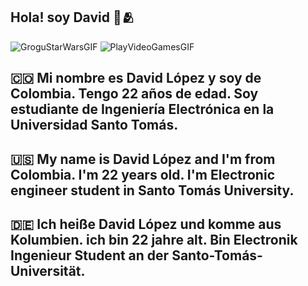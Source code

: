 ## Hola! soy David 👋🫂
![GroguStarWarsGIF](https://github.com/user-attachments/assets/15d11020-b3de-4ba9-bf47-815d6b0df80b)
![PlayVideoGamesGIF](https://github.com/user-attachments/assets/4b9e16c8-d2b7-4daf-b30e-a036d49ba7cc)

## 🇨🇴 Mi nombre es David López y soy de Colombia. Tengo 22 años de edad. Soy estudiante de Ingeniería Electrónica en la Universidad Santo Tomás.

## 🇺🇸 My name is David López and I'm from Colombia. I'm 22 years old. I'm Electronic engineer student in Santo Tomás University.

## 🇩🇪 Ich heiße David López und komme aus Kolumbien. ich bin 22 jahre alt. Bin Electronik Ingenieur Student an der Santo-Tomás-Universität.

<!--
**LopezzzDavid/LopezzzDavid** is a ✨ _special_ ✨ repository because its `README.md` (this file) appears on your GitHub profile.



Here are some ideas to get you started:

- 🔭 I’m currently working on ...
- 🌱 I’m currently learning ...
- 👯 I’m looking to collaborate on ...
- 🤔 I’m looking for help with ...
- 💬 Ask me about ...
- 📫 How to reach me: ...
- 😄 Pronouns: ...
- ⚡ Fun fact: ...
-->
